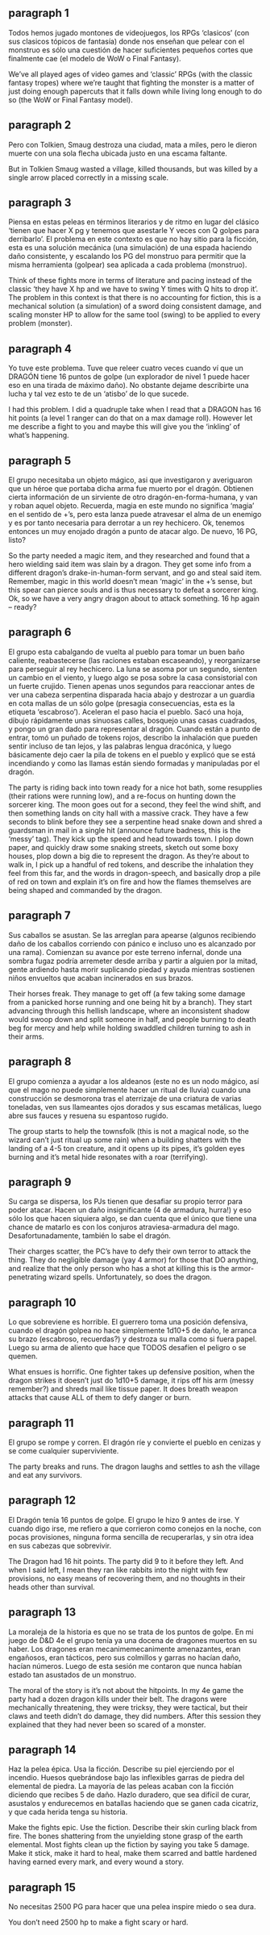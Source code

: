 ## paragraph 1

Todos hemos jugado montones de videojuegos, los RPGs  ‘clasicos’ (con sus clasicos tópicos de fantasía) donde nos enseñan que pelear con el monstruo es sólo una cuestión de hacer suficientes pequeños cortes que finalmente cae (el modelo de WoW o Final Fantasy).

We’ve all played ages of video games and ‘classic’ RPGs (with the classic fantasy tropes) where we’re taught that fighting the monster is a matter of just doing enough papercuts that it falls down while living long enough to do so (the WoW or Final Fantasy model).

## paragraph 2

Pero con Tolkien, Smaug destroza una ciudad, mata a miles, pero le dieron muerte con una sola flecha ubicada justo en una escama faltante.

But in Tolkien Smaug wasted a village, killed thousands, but was killed by a single arrow placed correctly in a missing scale.

## paragraph 3

Piensa en estas peleas en términos literarios y de ritmo en lugar del clásico ‘tienen que hacer X pg y tenemos que asestarle Y veces con Q golpes para derribarlo’. El problema en este contexto es que no hay sitio para la ficción, esta es una solución mecánica (una simulación) de una espada haciendo daño consistente, y escalando los PG del monstruo para permitir que la misma herramienta (golpear) sea aplicada a cada problema (monstruo).

Think of these fights more in terms of literature and pacing instead of the classic ‘they have X hp and we have to swing Y times with Q hits to drop it’.  The problem in this context is that there is no accounting for fiction, this is a mechanical solution (a simulation) of a sword doing consistent damage, and scaling monster HP to allow for the same tool (swing) to be applied to every problem (monster).

## paragraph 4

Yo tuve este problema. Tuve que releer cuatro veces cuando ví que un DRAGÓN tiene 16 puntos de golpe (un explorador de nivel 1 puede hacer eso en una tirada de máximo daño). No obstante dejame describirte una lucha y tal vez esto te de un ‘atisbo’ de lo que sucede.

I had this problem.  I did a quadruple take when I read that a DRAGON has 16 hit points (a level 1 ranger can do that on a max damage roll).  However let me describe a fight to you and maybe this will give you the ‘inkling’ of what’s happening.

## paragraph 5

El grupo necesitaba un objeto mágico, asi que investigaron y averiguaron que un héroe que portaba dicha arma fue muerto por el dragón. Obtienen cierta información de un sirviente de otro dragón-en-forma-humana, y van y roban aquel objeto. Recuerda,  magia en este mundo no significa  ‘magia’ en el sentido de +’s, pero esta lanza puede atravesar el alma de un enemigo y es por tanto necesaria para derrotar a un rey hechicero. Ok, tenemos entonces un muy enojado dragón a punto de atacar algo. De nuevo, 16 PG, listo?

So the party needed a magic item, and they researched and found that a hero wielding said item was slain by a dragon.  They get some info from a different dragon’s drake-in-human-form servant, and go and steal said item.  Remember, magic in this world doesn’t mean ‘magic’ in the +’s sense, but this spear can pierce souls and is thus necessary to defeat a sorcerer king.  Ok, so we have a very angry dragon about to attack something.  16 hp again – ready?

## paragraph 6

El grupo esta cabalgando de vuelta al pueblo para tomar un buen baño caliente, reabastecerse (las raciones estaban escaseando), y reorganizarse para perseguir al rey hechicero. La luna se asoma por un segundo, sienten un cambio en el viento, y luego algo se posa sobre la casa consistorial con un fuerte crujido. Tienen apenas unos segundos para reaccionar antes de ver una cabeza serpentina disparada hacia abajo y destrozar a un guardia en cota mallas de un sólo golpe (presagia consecuencias, esta es la etiqueta ‘escabroso’). Aceleran el paso hacia el pueblo. Sacó una hoja, dibujo rápidamente unas sinuosas calles, bosquejo unas casas cuadrados, y pongo un gran dado para representar al dragón. Cuando están a punto de entrar, tomó un puñado de tokens rojos, describo la inhalación que pueden sentir incluso de tan lejos, y las palabras lengua dracónica, y luego básicamente dejo caer la pila de tokens en el pueblo y explicó que se está incendiando y como las llamas están siendo formadas y manipuladas por el dragón.

The party is riding back into town ready for a nice hot bath, some resupplies (their rations were running low), and a re-focus on hunting down the sorcerer king.  The moon goes out for a second, they feel the wind shift, and then something lands on city hall with a massive crack.  They have a few seconds to blink before they see a serpentine head snake down and shred a guardsman in mail in a single hit (announce future badness, this is the ‘messy’ tag).  They kick up the speed and head towards town.  I plop down paper, and quickly draw some snaking streets, sketch out some boxy houses, plop down a big die to represent the dragon.  As they’re about to walk in, I pick up a handful of red tokens, and describe the inhalation they feel from this far, and the words in dragon-speech, and basically drop a pile of red on town and explain it’s on fire and how the flames themselves are being shaped and commanded by the dragon.

## paragraph 7

Sus caballos se asustan. Se las arreglan para apearse (algunos recibiendo daño de los caballos corriendo con pánico e incluso uno es alcanzado por una rama). Comienzan su avance por este terreno infernal, donde una sombra fugaz podría arremeter desde arriba y partir a alguien por la mitad, gente ardiendo hasta morir suplicando piedad y ayuda mientras sostienen niños envueltos que acaban incinerados en sus brazos.

Their horses freak.  They manage to get off (a few taking some damage from a panicked horse running and one being hit by a branch).  They start advancing through this hellish landscape, where an inconsistent shadow would swoop down and split someone in half, and people burning to death beg for mercy and help while holding swaddled children turning to ash in their arms.

## paragraph 8

El grupo comienza a ayudar a los aldeanos (este no es un nodo  mágico, así que el mago no puede simplemente hacer un ritual de lluvia) cuando una construcción se desmorona tras el aterrizaje de una criatura de varias toneladas, ven sus llameantes ojos dorados y sus escamas metálicas, luego abre sus fauces y resuena su espantoso rugido.

The group starts to help the townsfolk (this is not a magical node, so the wizard can’t just ritual up some rain) when a building shatters with the landing of a 4-5 ton creature, and it opens up its pipes, it’s golden eyes burning and it’s metal hide resonates with a roar (terrifying).

## paragraph 9

Su carga se dispersa, los PJs tienen que desafiar su propio terror para poder atacar. Hacen un daño insignificante (4 de armadura, hurra!) y eso sólo los que hacen siquiera algo, se dan cuenta que el único que tiene una chance de matarlo es con los conjuros  atraviesa-armadura del mago. Desafortunadamente, también lo sabe el dragón.

Their charges scatter, the PC’s have to defy their own terror to attack the thing.  They do negligible damage (yay 4 armor) for those that DO anything, and realize that the only person who has a shot at killing this is the armor-penetrating wizard spells.  Unfortunately, so does the dragon.

## paragraph 10

Lo que sobreviene es horrible. El guerrero toma una posición defensiva, cuando el dragón golpea no hace simplemente 1d10+5 de daño, le arranca su brazo (escabroso, recuerdas?) y destroza su malla como si fuera papel. Luego su arma de aliento que hace que TODOS desafíen el peligro o se quemen.

What ensues is horrific.  One fighter takes up defensive position, when the dragon strikes it doesn’t just do 1d10+5 damage, it rips off his arm (messy remember?) and shreds mail like tissue paper.  It does breath weapon attacks that cause ALL of them to defy danger or burn.

## paragraph 11

El grupo se rompe y corren. El dragón ríe y convierte el pueblo en cenizas y se come cualquier superviviente.

The party breaks and runs.  The dragon laughs and settles to ash the village and eat any survivors.

## paragraph 12

El Dragón tenía 16 puntos de golpe. El grupo le hizo 9 antes de irse. Y cuando digo irse, me refiero a que corrieron como conejos en la noche, con pocas provisiones, ninguna forma sencilla de recuperarlas, y sin otra idea en sus cabezas que sobrevivir.

The Dragon had 16 hit points.  The party did 9 to it before they left.  And when I said left, I mean they ran like rabbits into the night with few provisions, no easy means of recovering them, and no thoughts in their heads other than survival.

## paragraph 13

La moraleja de la historia es que no se trata de los puntos de golpe. En mi juego de D&D 4e el grupo tenía ya una docena de dragones muertos en su haber. Los dragones eran mecanimemecanimente amenazantes, eran engañosos, eran tácticos, pero sus colmillos y garras no hacían daño, hacían números. Luego de esta sesión me contaron que nunca habían estado tan asustados de un monstruo.

The moral of the story is it’s not about the hitpoints.  In my 4e game the party had a dozen dragon kills under their belt.  The dragons were mechanically threatening, they were tricksy, they were tactical, but their claws and teeth didn’t do damage, they did numbers.  After this session they explained that they had never been so scared of a monster.

## paragraph 14

Haz la pelea épica. Usa la ficción. Describe su piel ejerciendo por el incendio. Huesos quebrándose bajo las inflexibles garras de piedra del elemental de piedra. La mayoría de las peleas acaban con la ficción diciendo que recibes 5 de daño. Hazlo duradero, que sea difícil de curar, asustalos y endurecemos en batallas haciendo que se ganen cada cicatriz, y que cada herida tenga su historia.

Make the fights epic.  Use the fiction.  Describe their skin curling black from fire.  The bones shattering from the unyielding stone grasp of the earth elemental.  Most fights clean up the fiction by saying you take 5 damage.  Make it stick, make it hard to heal, make them scarred and battle hardened having earned every mark, and every wound a story.

## paragraph 15

No necesitas 2500 PG para hacer que una pelea inspire miedo o sea dura.

You don’t need 2500 hp to make a fight scary or hard.
